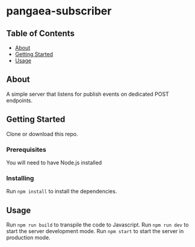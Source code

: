 # pangaea-subscriber

## Table of Contents

- [About](#about)
- [Getting Started](#getting_started)
- [Usage](#usage)

## About <a name = "about"></a>

A simple server that listens for publish events on dedicated POST endpoints.

## Getting Started <a name = "getting_started"></a>

Clone or download this repo.

### Prerequisites

You will need to have Node.js installed

### Installing

Run `npm install` to install the dependencies.

## Usage <a name = "usage"></a>

Run `npm run build` to transpile the code to Javascript. Run `npm run dev` to start the server development mode. Run `npm start` to start the server in production mode.
